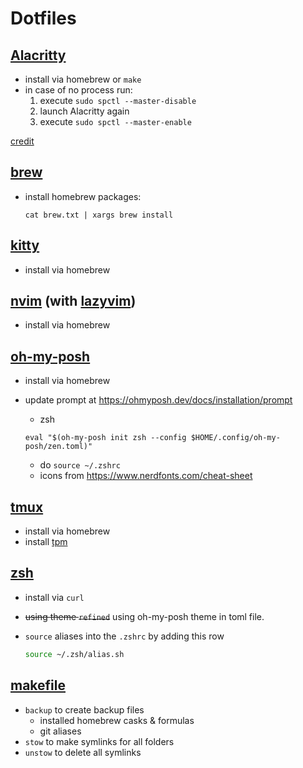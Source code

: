 # Dotfiles

## [Alacritty](https://alacritty.org)

- install via homebrew or `make`
- in case of no process run:
  1. execute `sudo spctl --master-disable`
  1. launch Alacritty again
  1. execute `sudo spctl --master-enable`

[credit](https://blog.chaitanyashahare.com/posts/11-how-to-install-alacritty-on-macos-ventura/)

## [brew](https://brew.sh)

- install homebrew packages:

  ```shell
  cat brew.txt | xargs brew install
  ```

## [kitty](https://sw.kovidgoyal.net/kitty/)

- install via homebrew

## [nvim](https://neovim.io) (with [lazyvim](https://www.lazyvim.org))

- install via homebrew

## [oh-my-posh](https://ohmyposh.dev/)

- install via homebrew
- update prompt at <https://ohmyposh.dev/docs/installation/prompt>

  - zsh

  ```shell
  eval "$(oh-my-posh init zsh --config $HOME/.config/oh-my-posh/zen.toml)"
  ```

  - do `source ~/.zshrc`
  - icons from <https://www.nerdfonts.com/cheat-sheet>

## [tmux](https://github.com/tmux/tmux/wiki)

- install via homebrew
- install [tpm](https://github.com/tmux-plugins/tpm)

## [zsh](https://ohmyz.sh)

- install via `curl`
- ~~using theme `refined`~~ using oh-my-posh theme in toml file.
- `source` aliases into the `.zshrc` by adding this row

  ```sh
  source ~/.zsh/alias.sh
  ```

## [makefile](https://makefiletutorial.com/)

- `backup` to create backup files
  - installed homebrew casks & formulas
  - git aliases
- `stow` to make symlinks for all folders
- `unstow` to delete all symlinks
